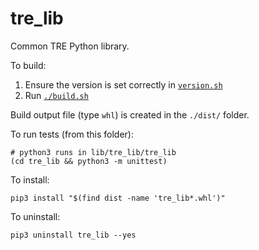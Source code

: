 # tre_lib

Common TRE Python library.

To build:

1. Ensure the version is set correctly in [`version.sh`](./version.sh)
2. Run [`./build.sh`](./build.sh)

Build output file (type `whl`) is created in the `./dist/` folder.

To run tests (from this folder):

```
# python3 runs in lib/tre_lib/tre_lib
(cd tre_lib && python3 -m unittest)
```

To install:

```
pip3 install "$(find dist -name 'tre_lib*.whl')"
```

To uninstall:

```
pip3 uninstall tre_lib --yes
```
